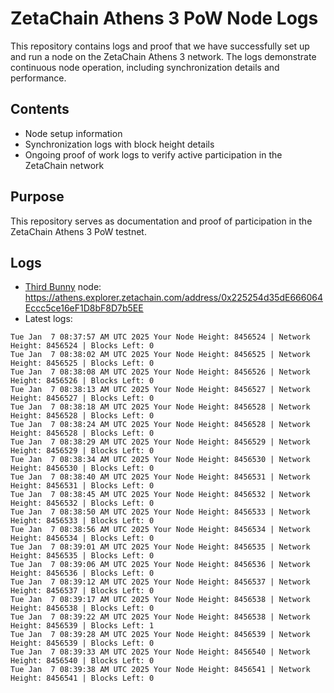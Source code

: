 # ZetaChain Athens 3 PoW Node Logs
This repository contains logs and proof that we have successfully set up and run a node on the ZetaChain Athens 3 network. The logs demonstrate continuous node operation, including synchronization details and performance.

## Contents
- Node setup information
- Synchronization logs with block height details
- Ongoing proof of work logs to verify active participation in the ZetaChain network

## Purpose
This repository serves as documentation and proof of participation in the ZetaChain Athens 3 PoW testnet.

## Logs

- [Third Bunny](https://thirdbunny.xyz/) node: https://athens.explorer.zetachain.com/address/0x225254d35dE666064Eccc5ce16eF1D8bF8D7b5EE
- Latest logs:
```
Tue Jan  7 08:37:57 AM UTC 2025 Your Node Height: 8456524 | Network Height: 8456524 | Blocks Left: 0
Tue Jan  7 08:38:02 AM UTC 2025 Your Node Height: 8456525 | Network Height: 8456525 | Blocks Left: 0
Tue Jan  7 08:38:08 AM UTC 2025 Your Node Height: 8456526 | Network Height: 8456526 | Blocks Left: 0
Tue Jan  7 08:38:13 AM UTC 2025 Your Node Height: 8456527 | Network Height: 8456527 | Blocks Left: 0
Tue Jan  7 08:38:18 AM UTC 2025 Your Node Height: 8456528 | Network Height: 8456528 | Blocks Left: 0
Tue Jan  7 08:38:24 AM UTC 2025 Your Node Height: 8456528 | Network Height: 8456528 | Blocks Left: 0
Tue Jan  7 08:38:29 AM UTC 2025 Your Node Height: 8456529 | Network Height: 8456529 | Blocks Left: 0
Tue Jan  7 08:38:34 AM UTC 2025 Your Node Height: 8456530 | Network Height: 8456530 | Blocks Left: 0
Tue Jan  7 08:38:40 AM UTC 2025 Your Node Height: 8456531 | Network Height: 8456531 | Blocks Left: 0
Tue Jan  7 08:38:45 AM UTC 2025 Your Node Height: 8456532 | Network Height: 8456532 | Blocks Left: 0
Tue Jan  7 08:38:50 AM UTC 2025 Your Node Height: 8456533 | Network Height: 8456533 | Blocks Left: 0
Tue Jan  7 08:38:56 AM UTC 2025 Your Node Height: 8456534 | Network Height: 8456534 | Blocks Left: 0
Tue Jan  7 08:39:01 AM UTC 2025 Your Node Height: 8456535 | Network Height: 8456535 | Blocks Left: 0
Tue Jan  7 08:39:06 AM UTC 2025 Your Node Height: 8456536 | Network Height: 8456536 | Blocks Left: 0
Tue Jan  7 08:39:12 AM UTC 2025 Your Node Height: 8456537 | Network Height: 8456537 | Blocks Left: 0
Tue Jan  7 08:39:17 AM UTC 2025 Your Node Height: 8456538 | Network Height: 8456538 | Blocks Left: 0
Tue Jan  7 08:39:22 AM UTC 2025 Your Node Height: 8456538 | Network Height: 8456539 | Blocks Left: 1
Tue Jan  7 08:39:28 AM UTC 2025 Your Node Height: 8456539 | Network Height: 8456539 | Blocks Left: 0
Tue Jan  7 08:39:33 AM UTC 2025 Your Node Height: 8456540 | Network Height: 8456540 | Blocks Left: 0
Tue Jan  7 08:39:38 AM UTC 2025 Your Node Height: 8456541 | Network Height: 8456541 | Blocks Left: 0
```
